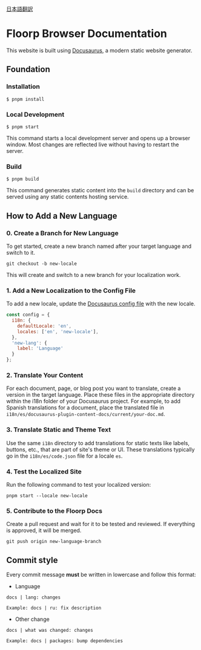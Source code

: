 [日本語翻訳](README_ja.md)

# Floorp Browser Documentation

This website is built using [Docusaurus](https://docusaurus.io/), a modern static website generator.

## Foundation

### Installation

```
$ pnpm install 
```

### Local Development

```
$ pnpm start
```

This command starts a local development server and opens up a browser window. Most changes are reflected live without having to restart the server.

### Build

```
$ pnpm build
```

This command generates static content into the `build` directory and can be served using any static contents hosting service.

## How to Add a New Language

### 0. Create a Branch for New Language
To get started, create a new branch named after your target language and switch to it.
```
git checkout -b new-locale
```
This will create and switch to a new branch for your localization work.

### 1. Add a New Localization to the Config File
To add a new locale, update the [Docusaurus config file](/docusaurus.config.js) with the new locale.
```js
const config = {
  i18n: {
    defaultLocale: 'en',
    locales: ['en', 'new-locale'],
  },
  'new-lang': {
    label: 'Language'
  }
};
```
### 2. Translate Your Content
For each document, page, or blog post you want to translate, create a version in the target language. Place these files in the appropriate directory within the i18n folder of your Docusaurus project. For example, to add Spanish translations for a document, place the translated file in `i18n/es/docusaurus-plugin-content-docs/current/your-doc.md`.

### 3. Translate Static and Theme Text
Use the same `i18n` directory to add translations for static texts like labels, buttons, etc., that are part of site's theme or UI. These translations typically go in the `i18n/es/code.json` file for a locale `es`.

### 4. Test the Localized Site
Run the following command to test your localized version:
```
pnpm start --locale new-locale
```

### 5. Contribute to the Floorp Docs
Create a pull request and wait for it to be tested and reviewed. If everything is approved, it will be merged.

```
git push origin new-language-branch
```

## Commit style
Every commit message **must** be written in lowercase and follow this format:
* Language
```
docs | lang: changes

Example: docs | ru: fix description
```
* Other change
```
docs | what was changed: changes

Example: docs | packages: bump dependencies
```